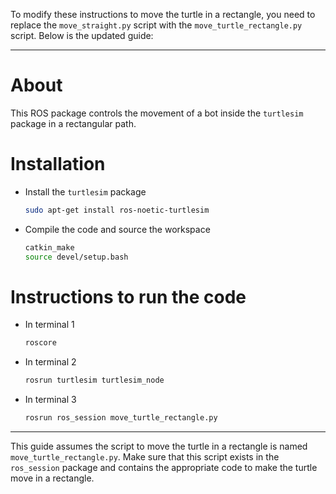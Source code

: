 To modify these instructions to move the turtle in a rectangle, you need to replace the `move_straight.py` script with the `move_turtle_rectangle.py` script. Below is the updated guide:

---

# About

This ROS package controls the movement of a bot inside the `turtlesim` package in a rectangular path.

# Installation

- Install the `turtlesim` package

  ```bash
  sudo apt-get install ros-noetic-turtlesim
  ```

- Compile the code and source the workspace

  ```bash
  catkin_make
  source devel/setup.bash
  ```

# Instructions to run the code

- In terminal 1

  ```bash
  roscore
  ```

- In terminal 2

  ```bash
  rosrun turtlesim turtlesim_node
  ```

- In terminal 3

  ```bash
  rosrun ros_session move_turtle_rectangle.py
  ```

---

This guide assumes the script to move the turtle in a rectangle is named `move_turtle_rectangle.py`. Make sure that this script exists in the `ros_session` package and contains the appropriate code to make the turtle move in a rectangle.
